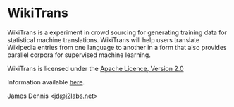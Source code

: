 WikiTrans
=========

WikiTrans is a experiment in crowd sourcing for generating training data for statistical machine translations. WikiTrans will help users translate Wikipedia entries from one language to another in a form that also provides parallel corpora for supervised machine learning.

WikiTrans is licensed under the [Apache Licence, Version 2.0](http://www.apache.org/licenses/LICENSE-2.0.html)

Information available [here](http://github.com/j2labs/wikitrans/).


James Dennis <<jd@j2labs.net>>
